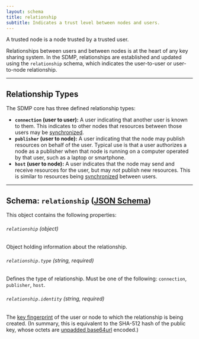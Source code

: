 ```yaml
---
layout: schema
title: relationship
subtitle: Indicates a trust level between nodes and users.
---
```



A trusted node is a node trusted by a trusted user.







Relationships between users and between nodes is at the heart of any key
sharing system. In the SDMP, relationships are established and updated
using the `relationship` schema, which indicates the user-to-user or
user-to-node relationship.

---

## Relationship Types

The SDMP core has three defined relationship types:

* **`connection` (user to user):** A user indicating that another user is known to them. This
	indicates to other nodes that resources between those users may be [synchronized](/synchronize/).
* **`publisher` (user to node):** A user indicating that the node may publish resources on
	behalf of the user. Typical use is that a user authorizes a node as a publisher when
	that node is running on a computer operated by that user, such as a laptop or smartphone.
* **`host` (user to node):** A user indicates that the node may send and receive resources
	for the user, but may *not* publish new resources. This is similar to resources being
	[synchronized](/synchronize/) between users.

---

## Schema: `relationship` ([JSON Schema](https://github.com/sdmp/sdmp-schema/blob/master/schemas/relationship.json))

This object contains the following properties:

###### `relationship` *(object)*

Object holding information about the relationship.

###### `relationship.type` *(string, required)*

Defines the type of relationship. Must be one of the following: `connection`, `publisher`, `host`.

###### `relationship.identity` *(string, required)*

The [key fingerprint](/cryptography/#key-fingerprint) of the user or node to
which the relationship is being created. (In summary, this is equivalent to
the SHA-512 hash of the public key, whose octets are
[unpadded base64url][base64] encoded.)


[base64]: https://tools.ietf.org/html/rfc4648#section-5
